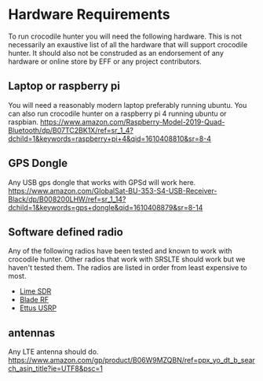 # Hardware Requirements

To run crocodile hunter you will need the following hardware. This is not necessarily an exaustive list of all the hardware that will support crocodile hunter. It should also not be construded as an endorsement of any hardware or online store by EFF or any project contributors. 

## Laptop or raspberry pi 

You will need a reasonably modern laptop preferably running ubuntu. You can also run crocodile hunter on a raspberry pi 4 running ubuntu or raspbian. 
https://www.amazon.com/Raspberry-Model-2019-Quad-Bluetooth/dp/B07TC2BK1X/ref=sr_1_4?dchild=1&keywords=raspberry+pi+4&qid=1610408810&sr=8-4

## GPS Dongle 

Any USB gps dongle that works with GPSd will work here.
https://www.amazon.com/GlobalSat-BU-353-S4-USB-Receiver-Black/dp/B008200LHW/ref=sr_1_14?dchild=1&keywords=gps+dongle&qid=1610408879&sr=8-14

## Software defined radio 

Any of the following radios have been tested and known to work with crocodile hunter. Other radios that work with SRSLTE should work but we haven't tested them. The radios are listed in order from least expensive to most. 

* [Lime SDR](https://www.crowdsupply.com/lime-micro/limesdr-mini/)
* [Blade RF](https://www.nuand.com/shop/) 
* [Ettus USRP](https://www.ettus.com/product-categories/usrp-bus-series/)

## antennas 
Any LTE antenna should do. 
https://www.amazon.com/gp/product/B06W9MZQBN/ref=ppx_yo_dt_b_search_asin_title?ie=UTF8&psc=1
